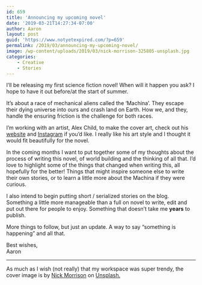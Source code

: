 ```yaml
---
id: 659
title: 'Announcing my upcoming novel'
date: '2019-03-21T14:27:34-07:00'
author: Aaron
layout: post
guid: 'https://www.notyetexpired.com/?p=659'
permalink: /2019/03/announcing-my-upcoming-novel/
image: /wp-content/uploads/2019/03/nick-morrison-325805-unsplash.jpg
categories:
    - Creative
    - Stories
---
```


I’ll be releasing my first science fiction novel! When will it happen you ask? I hope to have it out before/at the start of summer.

It’s about a race of mechanical aliens called the ‘Machina’. They escape their dying universe into ours and crash land on Earth. How we, and they, handle the ensuring friction is the challenge for both races.

I’m working with an artist, Alex Child, to make the cover art, check out his [website](https://alexchildart.com/) and [Instagram](https://www.instagram.com/alexchld87/) if you’d like. I really like his art style and I thought it would fit beautifully for the novel.

In the coming months I want to put together some of my thoughts about the process of writing this novel, of world building and the thinking of all that. I’d love to highlight some of the things that changed when writing this, all hopefully for the better! Things that might inspire someone else to write their own stories, or to learn a little more about the Machina if they were curious.

I also intend to begin putting short / serialized stories on the blog. Something a little more manageable than a full on novel to write, edit and put out there for people to enjoy. Something that doesn’t take me **years** to publish.

More things to follow, but just an update. A way to say “something is happening” and all that.

Best wishes,  
Aaron

- - - - - -

As much as I wish (not really) that my workspace was super trendy, the cover image is by [Nick Morrison](https://unsplash.com/photos/FHnnjk1Yj7Y?utm_source=unsplash&utm_medium=referral&utm_content=creditCopyText) on [Unsplash.](https://unsplash.com/search/photos/writing?utm_source=unsplash&utm_medium=referral&utm_content=creditCopyText)